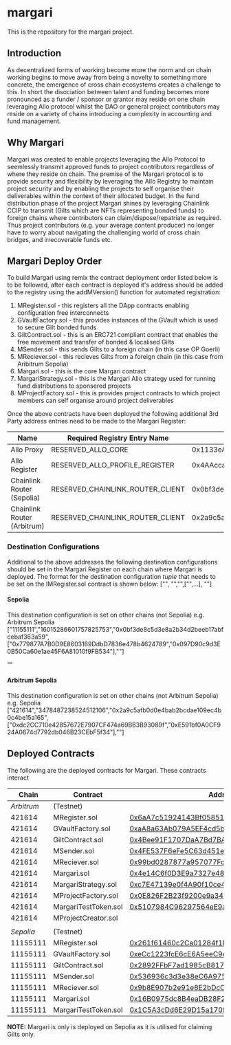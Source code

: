 # margari
This is the repository for the margari project. 

## Introduction 
As decentralized forms of working become more the norm and on chain working begins to move away from being a novelty to something more concrete, the emergence of cross chain ecosystems creates a challenge to this. In short the disociation between talent and funding becomes more pronounced as a funder / sponsor or grantor may reside on one chain leveraging Allo protocol whilst the DAO or general project contributors may reside on a variety of chains introducing a complexity in accounting and fund management. 

## Why Margari 
Margari was created to enable projects leveraging the Allo Protocol to seemlessly transmit approved funds to project contributors regardless of where they reside on chain. The premise of the Margari protocol is to provide security and flexibility by leveraging the Allo Registry to maintain project security and by enabling the projects to self organise their deliverables within the context of their allocated budget. In the fund distribution phase of the project Margari shines by leveraging Chainlink CCIP to transmit (Gilts which are NFTs representing bonded funds) to foreign chains where contributors can claim/dispose/repatriate as required. Thus project contributors (e.g. your average content producer) no longer have to worry about navigating the challenging world of cross chain bridges, and irrecoverable funds etc.


## Margari Deploy Order 
To build Margari using remix the contract deployment order listed below is to be followed, after each contract is deployed it's address should be added to the registry using the addMVersion() function for automated registration: 

1. MRegister.sol - this registers all the DApp contracts enabling configuration free interconnects
2. GVaultFactory.sol - this provides instances of the GVault which is used to secure Gilt bonded funds
3. GiltContract.sol - this is an ERC721 compliant contract that enables the free movement and transfer of bonded & localised Gilts
4. MSender.sol - this sends Gilts to a foreign chain (in this case OP Goerli)
5. MReciever.sol - this recieves Gilts from a foreign chain (in this case from Aribitrum Sepolia)
6. Margari.sol - this is the core Margari contract
7. MargariStrategy.sol - this is the Margari Allo strategy used for running fund distributions to sponsered projects
8. MProjectFactory.sol - this is provides project contracts to which project members can self organise around project deliverables

Once the above contracts have been deployed the following additional 3rd Party address entries need to be made to the Margari Register:

|Name                           | Required Registry Entry Name      | Contract                                   | Chain    |
|-------------------------------|-----------------------------------|--------------------------------------------|----------|
|Allo Proxy                     | RESERVED_ALLO_CORE                | 0x1133eA7Af70876e64665ecD07C0A0476d09465a1 | 421614   |
|Allo Register                  | RESERVED_ALLO_PROFILE_REGISTER    | 0x4AAcca72145e1dF2aeC137E1f3C5E3D75DB8b5f3 | 421614   |
|Chainlink Router (Sepolia)     | RESERVED_CHAINLINK_ROUTER_CLIENT  | 0x0bf3de8c5d3e8a2b34d2beeb17abfcebaf363a59 | 11155111 |
|Chainlink Router (Arbitrum)    | RESERVED_CHAINLINK_ROUTER_CLIENT  | 0x2a9c5afb0d0e4bab2bcdae109ec4b0c4be15a165 | 421614   |

### Destination Configurations 

Additional to the above addresses the following destination configurations should be set in the Margari Register on each chain where Margari is deployed. 
The format for the destination configuration *tuple* that needs to be set on the IMRegister.sol contract is shown below: 
["<chain id>", "<Chainlink Destination Selector>","<Chainlink Router Contract>",["<Accepted Chainlink Payment Token>",...], "<deployment address of MReciever contract>"]

#### Sepolia
This destination configuration is set on other chains (not Sepolia) e.g. Arbitrum Sepolia
["11155111","16015286601757825753","0x0bf3de8c5d3e8a2b34d2beeb17abfcebaf363a59",["0x779877A7B0D9E8603169DdbD7836e478b4624789","0x097D90c9d3E0B50Ca60e1ae45F6A81010f9FB534"],"<deployment address of MReciever contract>"]

""
#### Arbitrum Sepolia
This destination configuration is set on other chains (not Arbitrum Sepolia) e.g. Sepolia
["421614","3478487238524512106","0x2a9c5afb0d0e4bab2bcdae109ec4b0c4be15a165",["0xdc2CC710e42857672E7907CF474a69B63B93089f","0xE591bf0A0CF924A0674d7792db046B23CEbF5f34"],"<deployment address of MReciever contract>"]


## Deployed Contracts 
The following are the deployed contracts for Margari. These contracts interact

| Chain    | Contract            | Address                                    | 
|----------|---------------------|--------------------------------------------|
|*Arbitrum*|    (Testnet)        |                                            |
| 421614   | MRegister.sol       | [0x6aA7c51924143Bf05851C229c7bb0fB0D19c046D](https://sepolia.arbiscan.io/address/0x6aA7c51924143Bf05851C229c7bb0fB0D19c046D) |
| 421614   | GVaultFactory.sol   | [0xaA8a63Ab079A5EF4cd5b51a95dE825D40c77ED9d](https://sepolia.arbiscan.io/address/0xaa8a63ab079a5ef4cd5b51a95de825d40c77ed9d) |
| 421614   | GiltContract.sol    | [0x4Bee91F1707DaA7Bd7BA684a52aB1bdd8Cb38944](https://sepolia.arbiscan.io/address/0x4Bee91F1707DaA7Bd7BA684a52aB1bdd8Cb38944) |
| 421614   | MSender.sol         | [0x4FE537F6eFe5C63d451e0C7F3540650005CEAe7A](https://sepolia.arbiscan.io/address/0x4FE537F6eFe5C63d451e0C7F3540650005CEAe7A) |
| 421614   | MReciever.sol       | [0x99bd0287877a957077Fcf2221512ce72aAC360Ba](https://sepolia.arbiscan.io/address/0x99bd0287877a957077fcf2221512ce72aac360ba) |        
| 421614   | Margari.sol         | [0x4e14C6f0D3E9a7327e48e397C20b2B5a15528ab4](https://sepolia.arbiscan.io/address/0x4e14C6f0D3E9a7327e48e397C20b2B5a15528ab4) |
| 421614   | MargariStrategy.sol | [0xc7E47139e0f4A90f10ce402a790B6ED0b5ce3aBd]() |
| 421614   | MProjectFactory.sol | [0x0E826F2B23f9200e9a34D3d15E7BD902cffCC600]() |
| 421614   | MargariTestToken.sol| [0x5107984C96297564eE9aDC5c77e986B41c9aD25C]() |
| 421614   | MProjectCreator.sol | []()                                           |
|          |                     |                                                |
|*Sepolia* |   (Testnet)         |                                            |
| 11155111 | MRegister.sol       | [0x261f61460c2Ca01284f1Df3664985ec9322a867B]() |
| 11155111 | GVaultFactory.sol   | [0xeCc1223fcE6cE6A5eeC9ea84Af16aC15cc7b1855]() |
| 11155111 | GiltContract.sol    | [0x2892FFbF7ad1985cB8176BEd59d8378EF8a1225D]() |
| 11155111 | MSender.sol         | [0x536936c3d3e38eC6A97585c31F5063b770Cf2EAd]() |
| 11155111 | MReciever.sol       | [0x9b8E907b2e91e8E2bDcCF30505fF7d508C190544]() |        
| 11155111 | Margari.sol         | [0x16B0975dc8B4eaDB28F2a776C8BcE499875E3Bb8]() |
| 11155111 | MargariTestToken.sol| [0x1C5A3cDd6E29D15a170fb74AB1ea257c6993bEe1]() |

**NOTE:** Margari is only is deployed on Sepolia as it is utilised for claiming Gilts only.